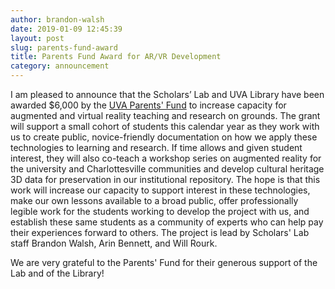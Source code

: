 ```yaml
---
author: brandon-walsh
date: 2019-01-09 12:45:39
layout: post
slug: parents-fund-award
title: Parents Fund Award for AR/VR Development
category: announcement
---
```


I am pleased to announce that the Scholars’ Lab and UVA Library have been awarded $6,000 by the [UVA Parents' Fund](https://uvaparents.virginia.edu/parents-fund/projects-funded/) to increase capacity for augmented and virtual reality teaching and research on grounds. The grant will support a small cohort of students this calendar year as they work with us to create public, novice-friendly documentation on how we apply these technologies to learning and research. If time allows and given student interest, they will also co-teach a workshop series on augmented reality for the university and Charlottesville communities and develop cultural heritage 3D data for preservation in our institutional repository. The hope is that this work will increase our capacity to support interest in these technologies, make our own lessons available to a broad public, offer professionally legible work for the students working to develop the project with us, and establish these same students as a community of experts who can help pay their experiences forward to others. The project is lead by Scholars' Lab staff Brandon Walsh, Arin Bennett, and Will Rourk. 

We are very grateful to the Parents' Fund for their generous support of the Lab and of the Library! 